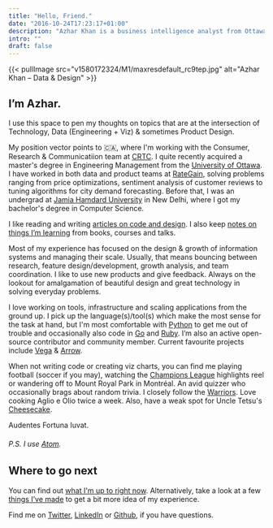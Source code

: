 ```yaml
---
title: "Hello, Friend."
date: "2016-10-24T17:23:17+01:00"
description: "Azhar Khan is a business intelligence analyst from Ottawa, Ontario, Canada. Stuff on data viz, design and code."
intro: ""
draft: false
---
```


{{< pullImage src="v1580172324/M1/maxresdefault_rc9tep.jpg" alt="Azhar Khan – Data & Design" >}}

 
## I’m Azhar.

I use this space to pen my thoughts on topics that are at the intersection of Technology, Data (Engineering + Viz) & sometimes Product Design.

My position vector points to 🇨🇦, where I'm working with the Consumer, Research & Communicatiion team at [CRTC](https://crtc.gc.ca/eng/home-accueil.htm). I quite recently acquired a master's degree in Engineering Management from the [University of Ottawa](https://www.uottawa.ca/en). I have worked in both data and product teams at [RateGain](https://rategain.com), solving problems ranging from price optimizations, sentiment analysis of customer reviews to tuning algorithms for city demand forecasting. Before that, I was an undergrad at [Jamia Hamdard University](https://en.wikipedia.org/wiki/Jamia_Hamdard) in New Delhi, where I got my bachelor's degree in Computer Science.

I like reading and writing [articles on code and design](/articles/). I also keep [notes on things I’m learning](/notes/) from books, courses and talks.

Most of my experience has focused on the design & growth of information systems and managing their scale. Usually, that means bouncing between research, feature design/development, growth analysis, and team coordination. I like to use new products and give feedback. Always on the lookout for amalgamation of beautiful design and great technology in solving everyday problems.

I love working on tools, infrastructure and scaling applications from the ground up. I pick up the language(s)/tool(s) which make the most sense for the task at hand, but I'm most comfortable with [Python](https://www.python.org) to get me out of trouble and occasionally also code in [Go](https://golang.org) and [Ruby](https://www.ruby-lang.org). I’m also an active open-source contributor and community member. Current favourite projects include [Vega](https://vega.github.io/vega) & [Arrow](https://arrow.apache.org).

When not writing code or creating viz charts, you can find me playing football (soccer if you may), watching the [Champions League](https://www.uefa.com) highlights reel or wandering off to Mount Royal Park in Montréal. An avid quizzer who occasionally brags about random trivia. I closely follow the [Warriors](https://twitter.com/warriors). Love cooking Aglio e Olio twice a week. Also, have a weak spot for Uncle Tetsu's [Cheesecake](https://uncletetsu-ca.com). 

Audentes Fortuna Iuvat.

###### P.S. I use [Atom](https://atom.io).

## Where to go next

You can find out [what I'm up to right now](/now/). Alternatively, take a look at a few [things I’ve made](/things/) to get a bit more idea of my experience.

Find me on [Twitter](https://twitter.com/imazhrkhn), [LinkedIn](https://www.linkedin.com/in/azhrkhn/) or [Github](https://github.com/XOR97), if you have questions.